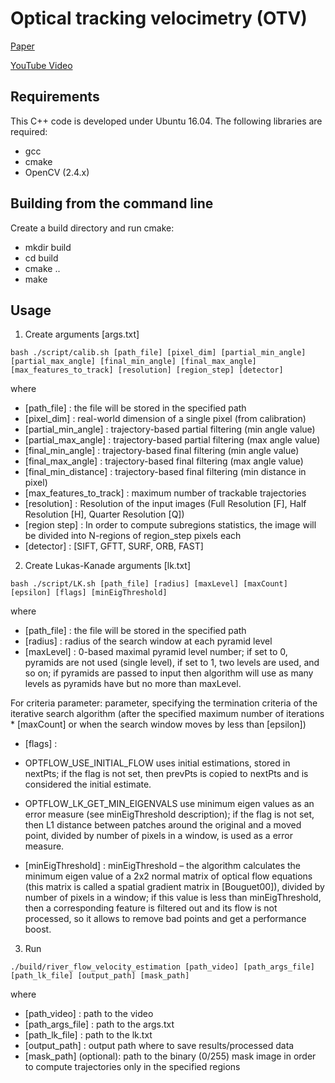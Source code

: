 # Optical tracking velocimetry (OTV)

[Paper](https://www.mdpi.com/2072-4292/10/12/2010/pdf)

[YouTube Video](https://www.youtube.com/watch?v=KM8vZyz7GgU)

## Requirements

This C++ code is developed under Ubuntu 16.04. The following libraries are required:

 - gcc
 - cmake
 - OpenCV (2.4.x)
 
## Building from the command line

Create a build directory and run cmake:

 * mkdir build
 * cd build
 * cmake ..
 * make

## Usage

1) Create arguments [args.txt] 

```shell
bash ./script/calib.sh [path_file] [pixel_dim] [partial_min_angle] [partial_max_angle] [final_min_angle] [final_max_angle] [max_features_to_track] [resolution] [region_step] [detector]
```

where

 * [path_file] : the file will be stored in the specified path
 * [pixel_dim] : real-world dimension of a single pixel (from calibration) 
 * [partial_min_angle] :  trajectory-based partial filtering (min angle value)
 * [partial_max_angle] : trajectory-based partial filtering (max angle value)
 * [final_min_angle] : trajectory-based final filtering (min angle value)
 * [final_max_angle] : trajectory-based final filtering (max angle value)
 * [final_min_distance] : trajectory-based final filtering (min distance in pixel)
 * [max_features_to_track] : maximum number of trackable trajectories
 * [resolution] : Resolution of the input images (Full Resolution [F], Half Resolution [H], Quarter Resolution [Q])
 * [region step] : In order to compute subregions statistics, the image will be divided into N-regions of region_step pixels each
 * [detector] : [SIFT, GFTT, SURF, ORB, FAST]

2) Create Lukas-Kanade arguments [lk.txt]

```shell
bash ./script/LK.sh [path_file] [radius] [maxLevel] [maxCount] [epsilon] [flags] [minEigThreshold]
```

where

 * [path_file] : the file will be stored in the specified path
 * [radius] :  radius of the search window at each pyramid level
 * [maxLevel] : 0-based maximal pyramid level number; if set to 0, pyramids are not used (single level), if set to 1, two levels are used, and so on; if pyramids are passed to input then algorithm will use as many levels as pyramids have but no more than maxLevel.

For criteria parameter: parameter, specifying the termination criteria of the iterative search algorithm (after the specified maximum number of iterations  * [maxCount] or when the search window moves by less than [epsilon])
 * [flags] :

 - OPTFLOW_USE_INITIAL_FLOW uses initial estimations, stored in nextPts; if the flag is not set, then prevPts is copied to nextPts and is considered the initial estimate.
 
 - OPTFLOW_LK_GET_MIN_EIGENVALS use minimum eigen values as an error measure (see minEigThreshold description); if the flag is not set, then L1 distance between patches around the original and a moved point, divided by number of pixels in a window, is used as a error measure.

 * [minEigThreshold] : minEigThreshold – the algorithm calculates the minimum eigen value of a 2x2 normal matrix of optical flow equations (this matrix is called a spatial gradient matrix in [Bouguet00]), divided by number of pixels in a window; if this value is less than minEigThreshold, then a corresponding feature is filtered out and its flow is not processed, so it allows to remove bad points and get a performance boost.

3) Run 

```shell
./build/river_flow_velocity_estimation [path_video] [path_args_file] [path_lk_file] [output_path] [mask_path]
```
where

 * [path_video] : path to the video
 * [path_args_file] : path to the args.txt
 * [path_lk_file] : path to the lk.txt
 * [output_path] : output path where to save results/processed data
 * [mask_path] (optional): path to the binary (0/255) mask image in order to compute trajectories only in the specified regions
